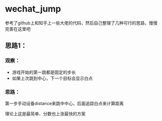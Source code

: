 # wechat_jump


参考了github上和知乎上一些大佬的代码，然后自己整理了几种可行的思路，慢慢完善在这里吧


## 思路1：

### 观察：
- 游戏开始的第一跳都是固定的步长
- 如果上次跳到中心，下一个目标会显示白点

### 思路：
第一步手动设备distance来跳中中心，后面追踪白点来计算距离

理论上这是最简单、分数也上涨最快的方案
